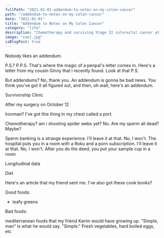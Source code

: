 ```yaml
---
fullPath: "2021-01-01-addendum-to-notes-on-my-colon-cancer"
path: "/addendum-to-notes-on-my-colon-cancer"
date: "2021-01-01"
title: "Addendum to Notes on My Colon Cancer"
category: "life"
description: "Chemotherapy and surviving Stage II colorectal cancer at age 34"
image: "cool.jpg"
isBlogPost: true
---
```


Nobody likes an addendum.

P.S.? P.P.S. That's where the magic of a penpal's letter comes in. Here's a letter from my cousin Ginny that i recently found. Look at that P.S.

But addendums? No, thank you. An addendum is gonna be bad news. You think you've got it all figured out, and then, oh wait, here's an addendum.

Survivorship Clinic

After my surgery on October 12

Ironman? I've got this thing in my chest called a port. 

Chemotherapy? am i shooting spider webs yet? No. Are my sperm all dead? Maybe? 

Sperm banking is a strange experience. I'll leave it at that. No, I won't. The hospital puts you in a room with a Roku and a porn subscription. I'll leave it at that. No, I won't. After you do the deed, you put your sample cup in a room

Longitudinal data

Diet

Here's an article that my friend sent me. I've also got these cook books?

Good foods:
* leafy greens

Bad foods:

mediterranean foods that my friend Karim would have growing up. "Simple, man" is what he would say. "Simple." Fresh vegetables, hard boiled eggs, etc

    
